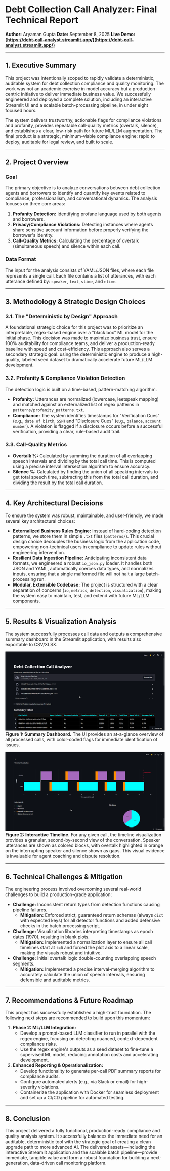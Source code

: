 # Debt Collection Call Analyzer: Final Technical Report

**Author:** Aryaman Gupta
**Date:** September 8, 2025
**Live Demo:** **[https://debt-call-analyst.streamlit.app/](https://debt-call-analyst.streamlit.app/)**

---

## 1. Executive Summary

This project was intentionally scoped to rapidly validate a deterministic, auditable system for debt collection compliance and quality monitoring. The work was not an academic exercise in model accuracy but a production-centric initiative to deliver immediate business value. We successfully engineered and deployed a complete solution, including an interactive Streamlit UI and a scalable batch-processing pipeline, in under eight focused hours.

The system delivers trustworthy, actionable flags for compliance violations and profanity, provides repeatable call-quality metrics (overtalk, silence), and establishes a clear, low-risk path for future ML/LLM augmentation. The final product is a strategic, minimum-viable compliance engine: rapid to deploy, auditable for legal review, and built to scale.

---

## 2. Project Overview

### Goal
The primary objective is to analyze conversations between debt collection agents and borrowers to identify and quantify key events related to compliance, professionalism, and conversational dynamics. The analysis focuses on three core areas:
1.  **Profanity Detection:** Identifying profane language used by both agents and borrowers.
2.  **Privacy/Compliance Violations:** Detecting instances where agents share sensitive account information before properly verifying the borrower's identity.
3.  **Call-Quality Metrics:** Calculating the percentage of overtalk (simultaneous speech) and silence within each call.

### Data Format
The input for the analysis consists of YAML/JSON files, where each file represents a single call. Each file contains a list of utterances, with each utterance defined by: `speaker`, `text`, `stime`, and `etime`.

---

## 3. Methodology & Strategic Design Choices

### 3.1. The "Deterministic by Design" Approach
A foundational strategic choice for this project was to prioritize an interpretable, regex-based engine over a "black box" ML model for the initial phase. This decision was made to maximize business trust, ensure 100% auditability for compliance teams, and deliver a production-ready baseline with speed and cost-efficiency. This approach also serves a secondary strategic goal: using the deterministic engine to produce a high-quality, labeled seed dataset to dramatically accelerate future ML/LLM development.

### 3.2. Profanity & Compliance Violation Detection
The detection logic is built on a time-based, pattern-matching algorithm.
-   **Profanity:** Utterances are normalized (lowercase, leetspeak mapping) and matched against an externalized list of regex patterns in `patterns/profanity_patterns.txt`.
-   **Compliance:** The system identifies timestamps for "Verification Cues" (e.g., `date of birth`, `SSN`) and "Disclosure Cues" (e.g., `balance`, `account number`). A violation is flagged if a disclosure occurs before a successful verification, providing a clear, rule-based audit trail.

### 3.3. Call-Quality Metrics
-   **Overtalk %:** Calculated by summing the duration of all overlapping speech intervals and dividing by the total call time. This is computed using a precise interval intersection algorithm to ensure accuracy.
-   **Silence %:** Calculated by finding the union of all speaking intervals to get total speech time, subtracting this from the total call duration, and dividing the result by the total call duration.

---

## 4. Key Architectural Decisions

To ensure the system was robust, maintainable, and user-friendly, we made several key architectural choices:

-   **Externalized Business Rules Engine:** Instead of hard-coding detection patterns, we store them in simple `.txt` files (`patterns/`). This crucial design choice decouples the business logic from the application code, empowering non-technical users in compliance to update rules without engineering intervention.
-   **Resilient Data Ingestion Pipeline:** Anticipating inconsistent data formats, we engineered a robust `io_json.py` loader. It handles both JSON and YAML, automatically coerces data types, and normalizes inputs, ensuring that a single malformed file will not halt a large batch-processing run.
-   **Modular, Extensible Codebase:** The project is structured with a clear separation of concerns (`io`, `metrics`, `detection`, `visualization`), making the system easy to maintain, test, and extend with future ML/LLM components.

---

## 5. Results & Visualization Analysis

The system successfully processes call data and outputs a comprehensive summary dashboard in the Streamlit application, with results also exportable to CSV/XLSX.

![Summary Dashboard](reports/SS1.png)
**Figure 1: Summary Dashboard.** The UI provides an at-a-glance overview of all processed calls, with color-coded flags for immediate identification of issues.

![Interactive Timeline](reports/SS2.png)
**Figure 2: Interactive Timeline.** For any given call, the timeline visualization provides a granular, second-by-second view of the conversation. Speaker utterances are shown as colored blocks, with overtalk highlighted in orange on the interrupting speaker and silence shown as gaps. This visual evidence is invaluable for agent coaching and dispute resolution.

---

## 6. Technical Challenges & Mitigation

The engineering process involved overcoming several real-world challenges to build a production-grade application:
-   **Challenge:** Inconsistent return types from detection functions causing pipeline failures.
    -   **Mitigation:** Enforced strict, guaranteed return schemas (always `dict` with expected keys) for all detector functions and added defensive checks in the batch processing script.
-   **Challenge:** Visualization libraries interpreting timestamps as epoch dates (1970), resulting in blank plots.
    -   **Mitigation:** Implemented a normalization layer to ensure all call timelines start at `t=0` and forced the plot axis to a linear scale, making the visuals robust and intuitive.
-   **Challenge:** Initial overtalk logic double-counting overlapping speech segments.
    -   **Mitigation:** Implemented a precise interval-merging algorithm to accurately calculate the union of speech intervals, ensuring defensible and auditable metrics.

---

## 7. Recommendations & Future Roadmap

This project has successfully established a high-trust foundation. The following next steps are recommended to build upon this momentum:

1.  **Phase 2: ML/LLM Integration:**
    -   Develop a prompt-based LLM classifier to run in parallel with the regex engine, focusing on detecting nuanced, context-dependent compliance risks.
    -   Use the regex engine's outputs as a seed dataset to fine-tune a supervised ML model, reducing annotation costs and accelerating development.
2.  **Enhanced Reporting & Operationalization:**
    -   Develop functionality to generate per-call PDF summary reports for compliance audits.
    -   Configure automated alerts (e.g., via Slack or email) for high-severity violations.
    -   Containerize the application with Docker for seamless deployment and set up a CI/CD pipeline for automated testing.

---

## 8. Conclusion

This project delivered a fully functional, production-ready compliance and quality analysis system. It successfully balances the immediate need for an auditable, deterministic tool with the strategic goal of creating a clean upgrade path to more advanced AI. The delivered assets—including the interactive Streamlit application and the scalable batch pipeline—provide immediate, tangible value and form a robust foundation for building a next-generation, data-driven call monitoring platform.